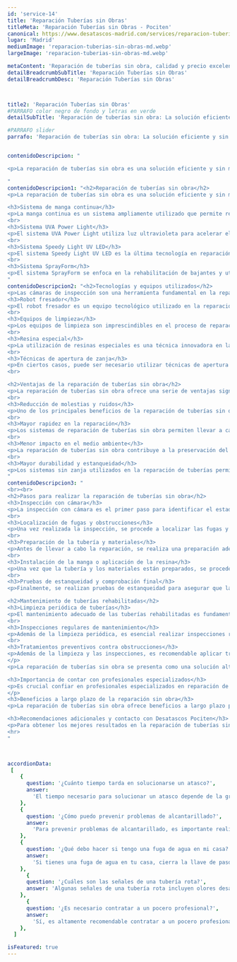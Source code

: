 ```yaml
---
id: 'service-14'
title: 'Reparación Tuberías sin Obras'
titleMeta: 'Reparación Tuberías sin Obras - Pociten'
canonical: https://www.desatascos-madrid.com/services/reparacion-tuberias-sin-obras
lugar: 'Madrid'
mediumImage: 'reparacion-tuberias-sin-obras-md.webp'
largeImage: 'reparacion-tuberias-sin-obras-md.webp'

metaContent: 'Reparación de tuberías sin obra, calidad y precio excelentes. Confía en nosotros. ☎️​ 647 376 782. 😊'
detailBreadcrumbSubTitle: 'Reparación Tuberías sin Obras'
detailBreadcrumbDesc: 'Reparación Tuberías sin Obras'



title2: 'Reparación Tuberías sin Obras'
#PARRAFO color negro de fondo y letras en verde
detailSubTitle: 'Reparación de tuberías sin obra: La solución eficiente y sin molestias'

#PARRAFO slider
parrafo: 'Reparación de tuberías sin obra: La solución eficiente y sin molestias'


contenidoDescripcion: "

<p>La reparación de tuberías sin obra es una solución eficiente y sin molestias para resolver problemas de saneamiento. Mediante sistemas como la manga continua, es posible rehabilitar las tuberías de forma rápida y efectiva. Estos métodos se basan en tecnologías avanzadas y equipos especializados, garantizando resultados duraderos y sin la necesidad de realizar obras que generen molestias. Además, contar con profesionales especializados en reparaciones sin obra, como Desatascos Pociten, es fundamental para obtener la solución adecuada y mantener un correcto mantenimiento de las tuberías rehabilitadas.</p>

"
contenidoDescripcion1: "<h2>Reparación de tuberías sin obra</h2>
<p>La reparación de tuberías sin obra es una solución eficiente y sin molestias para solucionar problemas en el sistema de tuberías. Existen diferentes sistemas y tecnologías que permiten llevar a cabo esta reparación de manera efectiva, como la manga continua, el sistema UVA Power Light, el sistema Speedy Light UV LED y el sistema SprayForm.</p>

<h3>Sistema de manga continua</h3>
<p>La manga continua es un sistema ampliamente utilizado que permite reparar y rehabilitar tuberías de cualquier material y diámetro. Para su curado, se utiliza agua caliente o vapor. Aunque este método puede tener un proceso de preparación y ejecución más lento, es ideal para tuberías de hasta 1200 mm de diámetro.</p>
<br>
<h3>Sistema UVA Power Light</h3>
<p>El sistema UVA Power Light utiliza luz ultravioleta para acelerar el proceso de curado de las tuberías. Es especialmente efectivo en redes de saneamiento de grandes diámetros y/o longitudes. A diferencia de la manga continua, este sistema tiene un tiempo de curado más rápido, pero está limitado en términos de diámetro y longitud de las tuberías a reparar.</p>
<br>
<h3>Sistema Speedy Light UV LED</h3>
<p>El sistema Speedy Light UV LED es la última tecnología en reparación de tuberías sin obra. Utiliza luz UV LED para el curado de la manga continua, lo que permite una mayor rapidez en el proceso. Este sistema es ideal para aplicaciones residenciales y comerciales, ya que puede ser aplicado en tuberías tanto horizontales como verticales.</p>
<br>
<h3>Sistema SprayForm</h3>
<p>El sistema SprayForm se enfoca en la rehabilitación de bajantes y utiliza la proyección de un polímero plástico para revestir el interior de la tubería y crear una nueva superficie continua y estanca. Este sistema es especialmente útil para la rehabilitación de tuberías de fibrocemento, evitando su manipulación y reduciendo los costos asociados con su sustitución.</p>
"
contenidoDescripcion2: "<h2>Tecnologías y equipos utilizados</h2>
<p>Las cámaras de inspección son una herramienta fundamental en la reparación de tuberías sin obra. Estos dispositivos permiten visualizar el interior de las tuberías de manera precisa y detallada, identificando posibles problemas como obstrucciones, fugas o daños estructurales.</p>
<h3>Robot fresador</h3>
<p>El robot fresador es un equipo tecnológico utilizado en la reparación de tuberías sin obra que permite eliminar obstrucciones y depósitos en el interior de las tuberías. Este dispositivo utiliza cabezales de fresado que se adaptan al diámetro de la tubería, garantizando una limpieza eficiente y sin dañar la estructura.</p>
<br>
<h3>Equipos de limpieza</h3>
<p>Los equipos de limpieza son imprescindibles en el proceso de reparación de tuberías sin obra. Estos equipos utilizan diferentes técnicas, como la proyección de agua a alta presión, para eliminar residuos y obstrucciones en las tuberías, asegurando un flujo adecuado y evitando futuros problemas.</p>
<br>
<h3>Resina especial</h3>
<p>La utilización de resinas especiales es una técnica innovadora en la reparación de tuberías sin obra. Estas resinas se aplican en el interior de la tubería, formando una capa protectora que repara grietas, fisuras o infiltraciones, garantizando la estanqueidad y durabilidad de la tubería rehabilitada.</p>
<br>
<h3>Técnicas de apertura de zanja</h3>
<p>En ciertos casos, puede ser necesario utilizar técnicas de apertura de zanja en la reparación de tuberías sin obra. Estas técnicas permiten acceder al punto exacto donde se encuentra el problema, minimizando la necesidad de abrir zanjas extensas y reduciendo en gran medida las molestias y los costos asociados.</p>
<br>

<h2>Ventajas de la reparación de tuberías sin obra</h2>
<p>La reparación de tuberías sin obra ofrece una serie de ventajas significativas en comparación con los métodos tradicionales de reparación.</p>
<br>
<h3>Reducción de molestias y ruidos</h3>
<p>Uno de los principales beneficios de la reparación de tuberías sin obra es la reducción de molestias y ruidos asociados con las obras convencionales. Al no requerir la apertura de zanjas, se minimiza el impacto en el entorno y se evitan las molestias causadas a los residentes y comercios cercanos.</p>
<br>
<h3>Mayor rapidez en la reparación</h3>
<p>Los sistemas de reparación de tuberías sin obra permiten llevar a cabo las tareas de manera más rápida y eficiente en comparación con los métodos convencionales. Esto se debe a que no es necesario excavar, lo que ahorra tiempo y agiliza el proceso de reparación.</p>
<br>
<h3>Menor impacto en el medio ambiente</h3>
<p>La reparación de tuberías sin obra contribuye a la preservación del medio ambiente al reducir la emisión de gases contaminantes y minimizar el consumo de recursos naturales. Al evitar la apertura de zanjas y el uso intensivo de maquinaria, se reduce el impacto ecológico de las obras de saneamiento.</p>
<br>
<h3>Mayor durabilidad y estanqueidad</h3>
<p>Los sistemas sin zanja utilizados en la reparación de tuberías permiten obtener resultados duraderos y con una alta estanqueidad. Los materiales de calidad utilizados, combinados con las técnicas de aplicación apropiadas, garantizan la máxima resistencia y una mayor vida útil de las tuberías rehabilitadas.</p>
"
contenidoDescripcion3: "
<br><br>
<h2>Pasos para realizar la reparación de tuberías sin obra</h2>
<h3>Inspección con cámara</h3>
<p>La inspección con cámara es el primer paso para identificar el estado de la tubería y determinar las áreas que requieren reparación. Mediante el uso de una cámara de inspección especializada, los expertos pueden detectar posibles fugas, obstrucciones o daños en la tubería.</p>
<br>
<h3>Localización de fugas y obstrucciones</h3>
<p>Una vez realizada la inspección, se procede a localizar las fugas y obstrucciones presentes en la tubería. Con tecnología avanzada, como detectores de fugas y equipos de localización, los profesionales pueden identificar con precisión los puntos exactos que necesitan ser reparados.</p>
<br>
<h3>Preparación de la tubería y materiales</h3>
<p>Antes de llevar a cabo la reparación, se realiza una preparación adecuada de la tubería y los materiales a utilizar. Esto puede incluir la limpieza y desinfección de la tubería, así como la selección y preparación de la manga continua o la resina especial, dependiendo del método de reparación elegido.</p>
<br>
<h3>Instalación de la manga o aplicación de la resina</h3>
<p>Una vez que la tubería y los materiales están preparados, se procede a la instalación de la manga continua o la aplicación de la resina especial. Estos materiales se introducen en la tubería dañada, utilizando técnicas específicas y herramientas especializadas, para crear una nueva capa interna resistente y duradera.</p>
<br>
<h3>Pruebas de estanqueidad y comprobación final</h3>
<p>Finalmente, se realizan pruebas de estanqueidad para asegurar que la reparación ha sido efectiva. Mediante la utilización de equipos y procedimientos rigurosos, se comprueba que la tubería rehabilitada no presenta filtraciones ni fugas. Una vez superadas las pruebas, se realiza una comprobación final para asegurar que todo está en óptimas condiciones.</p>

<h2>Mantenimiento de tuberías rehabilitadas</h2>
<h3>Limpieza periódica de tuberías</h3>
<p>El mantenimiento adecuado de las tuberías rehabilitadas es fundamental para garantizar su buen funcionamiento a largo plazo. Una parte importante de este mantenimiento consiste en llevar a cabo una limpieza periódica de las tuberías. Mediante el uso de equipos especializados de limpieza, se eliminan los depósitos de sedimentos, residuos y obstrucciones que puedan acumularse en el interior de las tuberías. Esto ayuda a mantener un flujo de agua óptimo y previene futuros problemas de obstrucción.</p>
<br>
<h3>Inspecciones regulares de mantenimiento</h3>
<p>Además de la limpieza periódica, es esencial realizar inspecciones regulares de mantenimiento en las tuberías rehabilitadas. Mediante el uso de cámaras de inspección, se examina minuciosamente el estado de las tuberías en busca de posibles fugas, grietas o deterioro. Estas inspecciones permiten identificar y solucionar cualquier problema antes de que se agrave, evitando costosas reparaciones futuras y garantizando el correcto funcionamiento de las tuberías.</p>
<br>
<h3>Tratamientos preventivos contra obstrucciones</h3>
<p>Además de la limpieza y las inspecciones, es recomendable aplicar tratamientos preventivos contra obstrucciones en las tuberías rehabilitadas. Estos tratamientos consisten en el uso de productos químicos especiales que ayudan a prevenir la acumulación de residuos y obstrucciones en el interior de las tuberías. Estos productos actúan como una capa protectora que evita la adherencia de sólidos y facilita el flujo adecuado del agua. Realizar estos tratamientos periódicamente contribuye a prolongar la vida útil de las tuberías y mantener un sistema de saneamiento eficiente.
</p>
<p>La reparación de tuberías sin obra se presenta como una solución altamente eficiente y sin complicaciones para abordar los problemas en las tuberías. Mediante el uso de tecnologías avanzadas como la manga continua, el sistema UVA Power Light, el sistema Speedy Light UV LED y el sistema SprayForm, es posible rehabilitar las tuberías sin la necesidad de realizar obras invasivas.</p>

<h3>Importancia de contar con profesionales especializados</h3>
<p>Es crucial confiar en profesionales especializados en reparación de tuberías sin obra como Desatascos Pociten para garantizar un trabajo de alta calidad. Estos expertos cuentan con la tecnología y la capacitación adecuada para realizar las reparaciones de manera eficiente y efectiva, asegurando unos resultados duraderos y satisfactorios.
</p>
<h3>Beneficios a largo plazo de la reparación sin obra</h3>
<p>La reparación de tuberías sin obra ofrece beneficios a largo plazo para los sistemas de saneamiento. Además de solucionar los problemas existentes, estas técnicas de rehabilitación garantizan una mayor durabilidad y estanqueidad de las tuberías. Esto se traduce en una vida útil prolongada de las instalaciones y en un menor riesgo de futuras averías y fugas.</p>

<h3>Recomendaciones adicionales y contacto con Desatascos Pociten</h3>
<p>Para obtener los mejores resultados en la reparación de tuberías sin obra, es importante seguir algunas recomendaciones adicionales. Realizar limpiezas periódicas, inspecciones regulares y tratamientos preventivos ayudará a mantener las tuberías rehabilitadas en óptimas condiciones. Si necesitas los servicios de Desatascos Pociten, no dudes en ponerte en contacto con nosotros para recibir asesoramiento personalizado y soluciones profesionales.</p>
<hr>
"



accordionData:
 [
    {
      question: '¿Cuánto tiempo tarda en solucionarse un atasco?',
      answer:
        'El tiempo necesario para solucionar un atasco depende de la gravedad y la complejidad del problema. En general, los poceros profesionales realizan intervenciones rápidas y eficientes para minimizar las molestias.',
    },
    {
      question: '¿Cómo puedo prevenir problemas de alcantarillado?',
      answer:
        'Para prevenir problemas de alcantarillado, es importante realizar un mantenimiento preventivo regular, evitando arrojar objetos no adecuados por el desagüe y realizando limpiezas periódicas para eliminar obstrucciones y residuos acumulados.',
    },
    {
      question: '¿Qué debo hacer si tengo una fuga de agua en mi casa?',
      answer:
        'Si tienes una fuga de agua en tu casa, cierra la llave de paso para detener el flujo de agua y evita mayores daños. Luego, contacta a una empresa de pocería profesional para que realice las reparaciones necesarias.'
    },
      {
      question: '¿Cuáles son las señales de una tubería rota?',
      answer: 'Algunas señales de una tubería rota incluyen olores desagradables, humedad o filtraciones en techos o paredes, disminución en la presión del agua y la aparición de manchas de moho o corrosión.'
    },
      {
      question: '¿Es necesario contratar a un pocero profesional?',
      answer:
        'Sí, es altamente recomendable contratar a un pocero profesional para garantizar un trabajo seguro y de calidad. Los poceros profesionales cuentan con los conocimientos, experiencia y herramientas necesarias para solucionar los problemas de las redes de saneamiento de manera eficiente.',
    },
  ]

isFeatured: true
---
```

